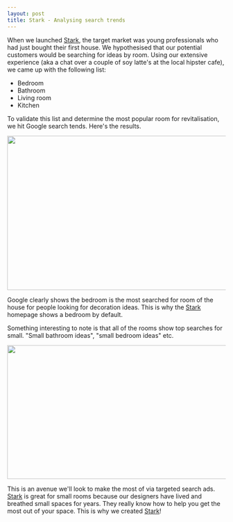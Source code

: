 ```yaml
---
layout: post
title: Stark - Analysing search trends
---
```


When we launched <a href="https://www.joinstark.com">Stark</a>, the target market was young professionals who had just bought their first house. We hypothesised that our potential customers would be searching for ideas by room. Using our extensive experience (aka a chat over a couple of soy latte's at the local hipster cafe), we came up with the following list:

- Bedroom
- Bathroom
- Living room
- Kitchen

To validate this list and determine the most popular room for revitalisation, we hit Google search tends. Here's the results.

<img width="600" height="355" layout="responsive" src="https://s3-eu-west-1.amazonaws.com/matt-reid-images/stark-search-trends.png">

Google clearly shows the bedroom is the most searched for room of the house for people looking for decoration ideas. This is why the <a href="https://www.joinstark.com">Stark</a> homepage shows a bedroom by default.

Something interesting to note is that all of the rooms show top searches for small. "Small bathroom ideas", "small bedroom ideas" etc. 

<img width="600" height="308" layout="responsive" src="https://s3-eu-west-1.amazonaws.com/matt-reid-images/stark-related-searches.png">

This is an avenue we'll look to make the most of via targeted search ads. <a href="https://www.joinstark.com">Stark</a> is great for small rooms because our designers have lived and breathed small spaces for years. They really know how to help you get the most out of your space. This is why we created <a href="https://www.joinstark.com">Stark</a>!